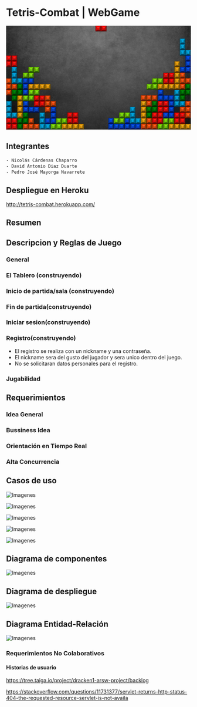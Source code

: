 # Tetris-Combat | WebGame

  ![Imagenes](img/Background/Background.gif)

## Integrantes
  ```
  - Nicolás Cárdenas Chaparro
  - David Antonio Diaz Duarte
  - Pedro José Mayorga Navarrete
  ```
## Despliegue en Heroku
http://tetris-combat.herokuapp.com/
## Resumen


## Descripcion y Reglas de Juego


### General



### El Tablero (construyendo)


  
### Inicio de partida/sala (construyendo)
  

  
### Fin de partida(construyendo)


### Iniciar sesion(construyendo)


  
### Registro(construyendo)

  - El registro se realiza con un nickname y una contraseña.
  - El nickname sera del gusto del jugador y sera unico dentro del juego.
  - No se solicitaran datos personales para el registro.
  
### Jugabilidad

  
## Requerimientos

### Idea General

  
### Bussiness Idea

### Orientación en Tiempo Real


  
### Alta Concurrencia

  
## Casos de uso

![Imagenes](https://github.com/dracken1/ARSW-ProjectFirstStage/blob/master/model/1stUseCaseDiagram.png)

![Imagenes](https://github.com/dracken1/ARSW-ProjectFirstStage/blob/master/model/2ndUseCaseDiagram.png)

![Imagenes](https://github.com/dracken1/ARSW-ProjectFirstStage/blob/master/model/3rdUseCaseDiagram.png)

![Imagenes](https://github.com/dracken1/ARSW-ProjectFirstStage/blob/master/model/4thUseCaseDiagram.png)

![Imagenes](https://github.com/dracken1/ARSW-ProjectFirstStage/blob/master/model/5thUseCaseDiagram.png)

## Diagrama de componentes

![Imagenes](https://github.com/dracken1/ARSW-ProjectFirstStage/blob/master/model/ComponentDiagram.png)

## Diagrama de despliegue

![Imagenes](https://github.com/dracken1/ARSW-ProjectFirstStage/blob/master/model/DeploymentDiagram.png)

## Diagrama Entidad-Relación

![Imagenes](https://github.com/dracken1/ARSW-ProjectFirstStage/blob/master/model/ModelDiagram.png)
### Requerimientos No Colaborativos

#### Historias de usuario

https://tree.taiga.io/project/dracken1-arsw-project/backlog
  
https://stackoverflow.com/questions/11731377/servlet-returns-http-status-404-the-requested-resource-servlet-is-not-availa
  


